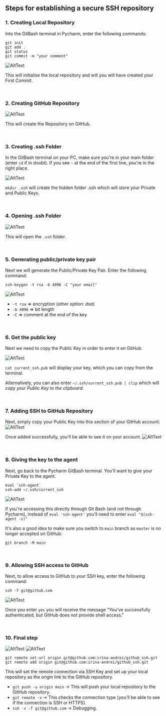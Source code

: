 ## Steps for establishing a secure SSH repository

### 1. Creating Local Repository
Into the GitBash terminal in Pycharm, enter the following commands:
```
git init
git add .
git status
git commit -m "your comment"
```
![AltText](/Images/creating_local_repo.png)

This will initialise the local repository and will you will have created your First Commit.

<br>

### 2. Creating GitHub Repository
![AltText](/Images/creating_github_repo.png)

This will create the Repository on GitHub. 

<br>

### 3. Creating .ssh Folder
In the GitBash terminal on your PC, make sure you're in your main folder (enter `cd` if in doubt). If you see `~` at the end of the first line, you're in the right place.

![AltText](/Images/create_ssh_folder.png)

`mkdir .ssh` will create the hidden folder .ssh which will store your Private and Public Keys.

<br>

### 4. Opening .ssh Folder
![AltText](Images/opening_ssh_folder.png)

This will open the `.ssh` folder.

<br>

### 5. Generating public/private key pair
Next we will generate the Public/Private Key Pair. Enter the following command:
```
ssh-keygen -t rsa -b 4096 -C "your email"
```
![AltText](Images/generating_public_private_key_pair.png)

- `-t rsa` => encryption (other option: *dsa*)
- `-b 4096` => bit length
- `-C` => comment at the end of the key

<br>

### 6. Get the public key
Next we need to copy the Public Key in order to enter it on GitHub.

![AltText](Images/getting_public_key.png)

`cat current_ssh.pub` will display your key, which you can copy from the terminal.

Alternatively, you can also enter `~/.ssh/current_ssh.pub | clip` which will *copy your Public Key to the clipboard*.

<br>

### 7. Adding SSH to GitHub Repository
Next, simply copy your Public Key into this section of your GitHub account:
![AltText](Images/adding_ssh_to_github.png)

Once added successfully, you'll be able to see it on your account.
![AltText](Images/ssh_on_github.png)

<br>

### 8. Giving the key to the agent
Next, go back to the Pycharm GitBash terminal. You'll want to give your Private Key to the agent.

```
eval `ssh-agent`
ssh-add ~/.ssh/current_ssh
```
![AltText](Images/giving_the_key_to_the_agent.png)

If you're accessing this directly through Git Bash (and not through Pycharm), instead of `eval 'ssh-agent'` you'll need to enter `eval "$(ssh-agent -s)"`

It's also a good idea to make sure you switch to `main` branch as `master` is no longer accepted on GitHub:

`git branch -M main`

<br>

### 9. Allowing SSH access to GitHub
Next, to allow access to GitHub to your SSH key, enter the following command:

```
ssh -T git@github.com
```

![AltText](Images/successful_auth.png)

Once you enter `yes` you will receive the message "You've successfully authenticated, but GitHub does not provide shell access."

<br>

### 10. Final step
![AltText](Images/add_origin.png)
![AltText](Images/adding_ssh.png)

```
git remote set-url origin git@github.com:irina-andrei/github_ssh.git
git remote add origin git@github.com:irina-andrei/github_ssh.git
```
This will set the remote connection via SSH Key and set up your local repository as the origin link to the GitHub repository.

- `git push -u origin main` -> This will push your local repository to the GitHub repository.
- `git remote -v` -> This checks the connection type (you'll be able to see if the connection is SSH or HTTPS).
- `ssh -v -T git@github.com` -> Debugging.